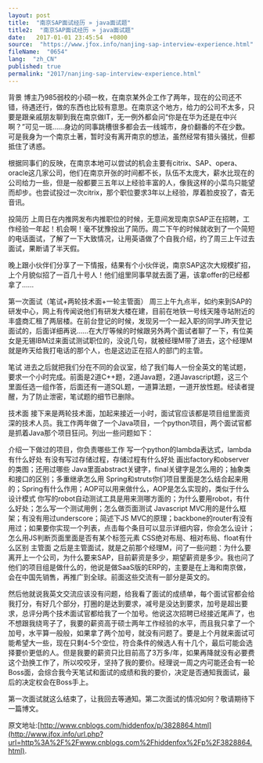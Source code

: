 ```yaml
---
layout: post
title:  "南京SAP面试经历 » java面试题"
title2:  "南京SAP面试经历 » java面试题"
date:   2017-01-01 23:45:54  +0800
source:  "https://www.jfox.info/nanjing-sap-interview-experience.html"
fileName:  "0654"
lang:  "zh_CN"
published: true
permalink: "2017/nanjing-sap-interview-experience.html"
---
```




背景
博主乃985弱校的小硕一枚，在南京某外企工作了两年，现在的公司还不错，待遇还行，做的东西也比较有意思。在南京这个地方，给力的公司不太多，只要是跟亲戚朋友聊到我在南京做IT，无一例外都会问“你是在华为还是在中兴啊？”可见一斑……身边的同事跳槽很多都会去一线城市，身价翻番的不在少数。可是我身为一个南京土著，暂时没有离开南京的想法，虽然经常有猎头骚扰，但都抵住了诱惑。

根据同事们的反映，在南京本地可以尝试的机会主要有citrix、SAP、opera、oracle这几家公司，他们在南京开张的时间都不长，队伍不太庞大，薪水比现在的公司给力一些，但是一般都要三五年以上经验丰富的人，像我这样的小菜鸟只能望而却步。也尝试投过一次citrix，那个职位要求3年以上经验，厚着脸皮投了，杳无音讯。

投简历
上周日在内推网发布内推职位的时候，无意间发现南京SAP正在招聘，工作经验一年起！机会啊！毫不犹豫投出了简历。周二下午的时候就收到了一个简短的电话面试，了解了一下大致情况，让用英语做了个自我介绍，约了周三上午过去面试，果断请了半天假。

晚上跟小伙伴们分享了一下情报，结果有个小伙伴说，南京SAP这次大规模扩招，上个月貌似招了一百几十号人！他们组里同事早就去面了遍，该拿offer的已经都拿了……

第一次面试（笔试+两轮技术面+一轮主管面）
周三上午九点半，如约来到SAP的研发中心，网上有传闻说他们有研发大楼在建，目前在地铁一号线天隆寺站附近的丰盛商汇租了两层楼。在前台登记的时候，发现另一个一起入职的同学J昨天登记面试的，后面详细再说……在大厅等候的时候跟另外两个面试者聊了一下，有位美女是无锡IBM过来面试测试职位的，没说几句，就被经理M带了进去，这个经理M就是昨天给我打电话的那个人，也是这边正在招人的部门的主管。

笔试
进去之后就把我们分在不同的会议室，给了我们每人一份全英文的笔试题，要求一个小时完成。前面是2道C++题，2道Java题，2道Javascript题，这三个里面任选一组作答，后面还有一道SQL题，一道算法题，一道开放性题。经读者提醒，为了防止泄密，笔试题的细节已删除。

技术面
接下来是两轮技术面，加起来接近一小时，面试官应该都是项目组里面资深的技术人员。我工作两年做了一个Java项目，一个python项目，两个面试官都是抓着Java那个项目狂问。列出一些问题如下：

介绍一下做过的项目，你负责哪些工作
写一个python的lambda表达式，lambda有什么好处
有没有写过存储过程，存储过程有什么好处
画出factory和observer的类图；还用过哪些
Java里面abstract关键字，final关键字是怎么用的；抽象类和接口的区别；多重继承怎么用
Spring和struts你们项目里面是怎么结合起来用的；Spring有什么作用；AOP可以用来做什么，AOP是怎么实现的，类似于什么设计模式
你写的robot自动测试工具是用来测哪方面的；为什么要用robot，有什么好处；怎么写一个测试用例；怎么做页面测试
Javascript MVC用的是什么框架；有没有用过underscore；简述下JS MVC的原理；backbone的router有没有用过；如果要你实现一个列表，点击每个条目可以显示详细内容，你会怎么设计；怎么用JS判断页面里面是否有某个标签元素
CSS绝对布局、相对布局、float有什么区别
主管面
之后是主管面试，就是之前那个经理M，问了一些问题：为什么要离开上一个公司，为什么要来SAP，目前薪资是多少，期望薪资是多少。我也问了他们的项目组是做什么的，他说是做SaaS版的ERP的，主要是在上海和南京做，会在中国先销售，再推广到全球。前面这些交流有一部分是英文的。

然后他就说我英文交流应该没有问题，给我看了面试的成绩单，每个面试官都会给我打分，有好几个部分，打圈的是达到要求，减号是没达到要求，加号是超出要求，总评分两个技术面试官都给我了一个加号。他说这次招聘已经接近尾声了，也不想跟我绕弯子了，我要的薪资高于硕士两年工作经验的水平，而且我只拿了一个加号，水平算一般般，如果拿了两个加号，就没有问题了。要是上个月就来面试可能希望大一些，现在只剩4-5个空位，符合条件的候选人有十几个，最后可能会选择要价更低的人。但是我要的薪资只比目前高了3万多/年，如果再降就没有必要费这个劲换工作了，所以咬咬牙，坚持了我的要价。经理说一周之内可能还会有一轮Boss面，会综合我今天笔试和面试的成绩和我的要价，决定是否通知我面试，最后的决定权会在Boss手上。

第一次面试就这么结束了，让我回去等通知。第二次面试的情况如何？敬请期待下一篇博文。

原文地址:[http://www.cnblogs.com/hiddenfox/p/3828864.html](http://www.jfox.info/url.php?url=http%3A%2F%2Fwww.cnblogs.com%2Fhiddenfox%2Fp%2F3828864.html).
